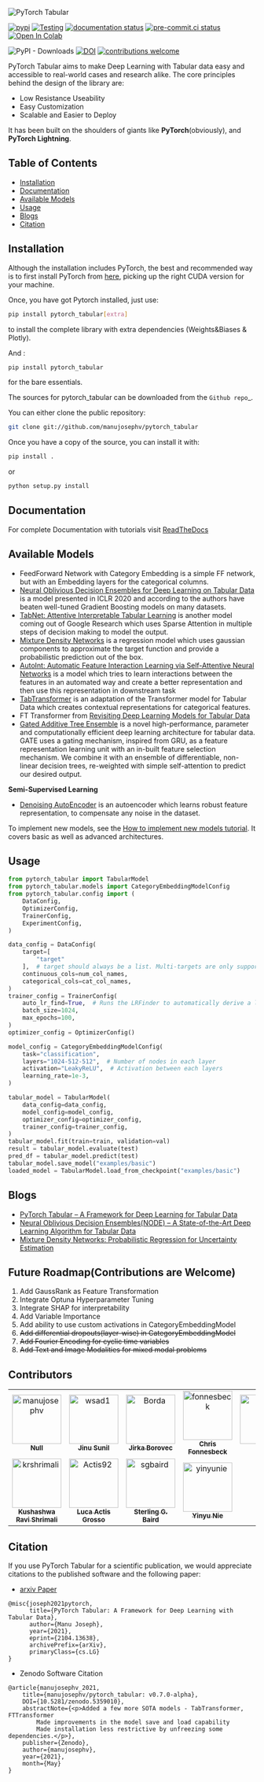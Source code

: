 ![PyTorch Tabular](docs/imgs/pytorch_tabular_logo.png)

[![pypi](https://img.shields.io/pypi/v/pytorch_tabular.svg)](https://pypi.python.org/pypi/pytorch_tabular)
[![Testing](https://github.com/manujosephv/pytorch_tabular/actions/workflows/testing.yml/badge.svg?event=push)](https://github.com/manujosephv/pytorch_tabular/actions/workflows/testing.yml)
[![documentation status](https://readthedocs.org/projects/pytorch_tabular/badge/?version=latest)](https://pytorch_tabular.readthedocs.io/en/latest/?badge=latest)
[![pre-commit.ci status](https://results.pre-commit.ci/badge/github/manujosephv/pytorch_tabular/main.svg)](https://results.pre-commit.ci/latest/github/manujosephv/pytorch_tabular/main)
[![Open In Colab](https://colab.research.google.com/assets/colab-badge.svg)](https://colab.research.google.com/github/manujosephv/pytorch_tabular/blob/main/docs/tutorials/01-Basic_Usage.ipynb)

![PyPI - Downloads](https://img.shields.io/pypi/dm/pytorch_tabular)
[![DOI](https://zenodo.org/badge/321584367.svg)](https://zenodo.org/badge/latestdoi/321584367)
[![contributions welcome](https://img.shields.io/badge/contributions-welcome-brightgreen.svg?style=flat-square)](https://github.com/manujosephv/pytorch_tabular/issues)

PyTorch Tabular aims to make Deep Learning with Tabular data easy and accessible to real-world cases and research alike. The core principles behind the design of the library are:

- Low Resistance Useability
- Easy Customization
- Scalable and Easier to Deploy

It has been built on the shoulders of giants like **PyTorch**(obviously), and **PyTorch Lightning**.

## Table of Contents

- [Installation](#installation)
- [Documentation](#documentation)
- [Available Models](#available-models)
- [Usage](#usage)
- [Blogs](#blogs)
- [Citation](#citation)

## Installation

Although the installation includes PyTorch, the best and recommended way is to first install PyTorch from [here](https://pytorch.org/get-started/locally/), picking up the right CUDA version for your machine.

Once, you have got Pytorch installed, just use:

```bash
pip install pytorch_tabular[extra]
```

to install the complete library with extra dependencies (Weights&Biases & Plotly).

And :

```bash
pip install pytorch_tabular
```

for the bare essentials.

The sources for pytorch_tabular can be downloaded from the `Github repo`\_.

You can either clone the public repository:

```bash
git clone git://github.com/manujosephv/pytorch_tabular
```

Once you have a copy of the source, you can install it with:

```bash
pip install .
```

or

```bash
python setup.py install
```

## Documentation

For complete Documentation with tutorials visit [ReadTheDocs](https://pytorch-tabular.readthedocs.io/en/latest/)

## Available Models

- FeedForward Network with Category Embedding is a simple FF network, but with an Embedding layers for the categorical columns.
- [Neural Oblivious Decision Ensembles for Deep Learning on Tabular Data](https://arxiv.org/abs/1909.06312) is a model presented in ICLR 2020 and according to the authors have beaten well-tuned Gradient Boosting models on many datasets.
- [TabNet: Attentive Interpretable Tabular Learning](https://arxiv.org/abs/1908.07442) is another model coming out of Google Research which uses Sparse Attention in multiple steps of decision making to model the output.
- [Mixture Density Networks](https://publications.aston.ac.uk/id/eprint/373/1/NCRG_94_004.pdf) is a regression model which uses gaussian components to approximate the target function and  provide a probabilistic prediction out of the box.
- [AutoInt: Automatic Feature Interaction Learning via Self-Attentive Neural Networks](https://arxiv.org/abs/1810.11921) is a model which tries to learn interactions between the features in an automated way and create a better representation and then use this representation in downstream task
- [TabTransformer](https://arxiv.org/abs/2012.06678) is an adaptation of the Transformer model for Tabular Data which creates contextual representations for categorical features.
- FT Transformer from [Revisiting Deep Learning Models for Tabular Data](https://arxiv.org/abs/2106.11959)
- [Gated Additive Tree Ensemble](https://arxiv.org/abs/2207.08548) is a novel high-performance, parameter and computationally efficient deep learning architecture for tabular data. GATE uses a gating mechanism, inspired from GRU, as a feature representation learning unit with an in-built feature selection mechanism. We combine it with an ensemble of differentiable, non-linear decision trees, re-weighted with simple self-attention to predict our desired output.

**Semi-Supervised Learning**

- [Denoising AutoEncoder](https://www.kaggle.com/code/faisalalsrheed/denoising-autoencoders-dae-for-tabular-data) is an autoencoder which learns robust feature representation, to compensate any noise in the dataset.

To implement new models, see the [How to implement new models tutorial](https://github.com/manujosephv/pytorch_tabular/blob/main/docs/tutorials/04-Implementing%20New%20Architectures.ipynb). It covers basic as well as advanced architectures.

## Usage

```python
from pytorch_tabular import TabularModel
from pytorch_tabular.models import CategoryEmbeddingModelConfig
from pytorch_tabular.config import (
    DataConfig,
    OptimizerConfig,
    TrainerConfig,
    ExperimentConfig,
)

data_config = DataConfig(
    target=[
        "target"
    ],  # target should always be a list. Multi-targets are only supported for regression. Multi-Task Classification is not implemented
    continuous_cols=num_col_names,
    categorical_cols=cat_col_names,
)
trainer_config = TrainerConfig(
    auto_lr_find=True,  # Runs the LRFinder to automatically derive a learning rate
    batch_size=1024,
    max_epochs=100,
)
optimizer_config = OptimizerConfig()

model_config = CategoryEmbeddingModelConfig(
    task="classification",
    layers="1024-512-512",  # Number of nodes in each layer
    activation="LeakyReLU",  # Activation between each layers
    learning_rate=1e-3,
)

tabular_model = TabularModel(
    data_config=data_config,
    model_config=model_config,
    optimizer_config=optimizer_config,
    trainer_config=trainer_config,
)
tabular_model.fit(train=train, validation=val)
result = tabular_model.evaluate(test)
pred_df = tabular_model.predict(test)
tabular_model.save_model("examples/basic")
loaded_model = TabularModel.load_from_checkpoint("examples/basic")
```

## Blogs

- [PyTorch Tabular – A Framework for Deep Learning for Tabular Data](https://deep-and-shallow.com/2021/01/27/pytorch-tabular-a-framework-for-deep-learning-for-tabular-data/)
- [Neural Oblivious Decision Ensembles(NODE) – A State-of-the-Art Deep Learning Algorithm for Tabular Data](https://deep-and-shallow.com/2021/02/25/neural-oblivious-decision-ensemblesnode-a-state-of-the-art-deep-learning-algorithm-for-tabular-data/)
- [Mixture Density Networks: Probabilistic Regression for Uncertainty Estimation](https://deep-and-shallow.com/2021/03/20/mixture-density-networks-probabilistic-regression-for-uncertainty-estimation/)

## Future Roadmap(Contributions are Welcome)

1. Add GaussRank as Feature Transformation
1. Integrate Optuna Hyperparameter Tuning
1. Integrate SHAP for interpretability
1. Add Variable Importance
1. Add ability to use custom activations in CategoryEmbeddingModel
1. ~~Add differential dropouts(layer-wise) in CategoryEmbeddingModel~~
1. ~~Add Fourier Encoding for cyclic time variables~~
1. ~~Add Text and Image Modalities for mixed modal problems~~

## Contributors
<!-- readme: contributors -start -->
<table>
<tr>
    <td align="center">
        <a href="https://github.com/manujosephv">
            <img src="https://avatars.githubusercontent.com/u/10508493?v=4" width="100;" alt="manujosephv"/>
            <br />
            <sub><b>Null</b></sub>
        </a>
    </td>
    <td align="center">
        <a href="https://github.com/wsad1">
            <img src="https://avatars.githubusercontent.com/u/13963626?v=4" width="100;" alt="wsad1"/>
            <br />
            <sub><b>Jinu Sunil</b></sub>
        </a>
    </td>
    <td align="center">
        <a href="https://github.com/Borda">
            <img src="https://avatars.githubusercontent.com/u/6035284?v=4" width="100;" alt="Borda"/>
            <br />
            <sub><b>Jirka Borovec</b></sub>
        </a>
    </td>
    <td align="center">
        <a href="https://github.com/fonnesbeck">
            <img src="https://avatars.githubusercontent.com/u/81476?v=4" width="100;" alt="fonnesbeck"/>
            <br />
            <sub><b>Chris Fonnesbeck</b></sub>
        </a>
    </td>
    <td align="center">
        <a href="https://github.com/jxtrbtk">
            <img src="https://avatars.githubusercontent.com/u/40494970?v=4" width="100;" alt="jxtrbtk"/>
            <br />
            <sub><b>Null</b></sub>
        </a>
    </td>
    <td align="center">
        <a href="https://github.com/JulianRein">
            <img src="https://avatars.githubusercontent.com/u/35046938?v=4" width="100;" alt="JulianRein"/>
            <br />
            <sub><b>Null</b></sub>
        </a>
    </td></tr>
<tr>
    <td align="center">
        <a href="https://github.com/krshrimali">
            <img src="https://avatars.githubusercontent.com/u/19997320?v=4" width="100;" alt="krshrimali"/>
            <br />
            <sub><b>Kushashwa Ravi Shrimali</b></sub>
        </a>
    </td>
    <td align="center">
        <a href="https://github.com/Actis92">
            <img src="https://avatars.githubusercontent.com/u/46601193?v=4" width="100;" alt="Actis92"/>
            <br />
            <sub><b>Luca Actis Grosso</b></sub>
        </a>
    </td>
    <td align="center">
        <a href="https://github.com/sgbaird">
            <img src="https://avatars.githubusercontent.com/u/45469701?v=4" width="100;" alt="sgbaird"/>
            <br />
            <sub><b>Sterling G. Baird</b></sub>
        </a>
    </td>
    <td align="center">
        <a href="https://github.com/yinyunie">
            <img src="https://avatars.githubusercontent.com/u/25686434?v=4" width="100;" alt="yinyunie"/>
            <br />
            <sub><b>Yinyu Nie</b></sub>
        </a>
    </td></tr>
</table>
<!-- readme: contributors -end -->

## Citation

If you use PyTorch Tabular for a scientific publication, we would appreciate citations to the published software and the following paper:

- [arxiv Paper](https://arxiv.org/abs/2104.13638)

```
@misc{joseph2021pytorch,
      title={PyTorch Tabular: A Framework for Deep Learning with Tabular Data},
      author={Manu Joseph},
      year={2021},
      eprint={2104.13638},
      archivePrefix={arXiv},
      primaryClass={cs.LG}
}
```

- Zenodo Software Citation

```
@article{manujosephv_2021,
    title={manujosephv/pytorch_tabular: v0.7.0-alpha},
    DOI={10.5281/zenodo.5359010},
    abstractNote={<p>Added a few more SOTA models - TabTransformer, FTTransformer
        Made improvements in the model save and load capability
        Made installation less restrictive by unfreezing some dependencies.</p>},
    publisher={Zenodo},
    author={manujosephv},
    year={2021},
    month={May}
}
```
